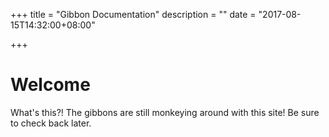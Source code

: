 +++
title = "Gibbon Documentation"
description = ""
date = "2017-08-15T14:32:00+08:00"

+++

# Welcome

What's this?! The gibbons are still monkeying around with this site! Be sure to check back later.
